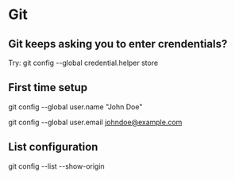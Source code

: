 # Git

## Git keeps asking you to enter crendentials?

Try: git config --global credential.helper store

## First time setup

git config --global user.name "John Doe"

git config --global user.email johndoe@example.com

## List configuration

git config --list --show-origin
